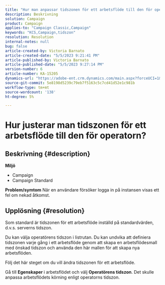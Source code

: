 ```yaml
---
title: "Hur man anpassar tidszonen för ett arbetsflöde till den för operatorn?"
description: Beskrivning
solution: Campaign
product: Campaign
applies-to: "Campaign Classic,Campaign"
keywords: "KCS,Campaign,tidszon"
resolution: Resolution
internal-notes: null
bug: false
article-created-by: Victoria Barnato
article-created-date: "5/5/2023 9:21:41 PM"
article-published-by: Victoria Barnato
article-published-date: "5/5/2023 9:27:14 PM"
version-number: 6
article-number: KA-15205
dynamics-url: "https://adobe-ent.crm.dynamics.com/main.aspx?forceUCI=1&pagetype=entityrecord&etn=knowledgearticle&id=55fdf5cd-8aeb-ed11-a7c6-6045bd0065f9"
source-git-commit: 5e8198d5239c79eb7f5163c5c7cd41d52e1c981b
workflow-type: tm+mt
source-wordcount: '138'
ht-degree: 5%

---
```


# Hur justerar man tidszonen för ett arbetsflöde till den för operatorn?

## Beskrivning {#description}

<b>Miljö</b>
- Campaign
- Campaign Standard


<b>Problem/symtom</b>
När en användare försöker logga in på instansen visas ett fel om nekad åtkomst.


## Upplösning {#resolution}






Som standard är tidszonen för ett arbetsflöde inställd på standardvärden, d.v.s. serverns tidszon.



Du kan välja operatörens tidszon i listrutan. Du kan undvika att definiera tidszonen varje gång i ett arbetsflöde genom att skapa en arbetsflödesmall med önskad tidszon och använda den här mallen för att skapa nya arbetsflöden.



Följ det här steget om du vill ändra tidszonen för ett arbetsflöde.



Gå till <b>Egenskaper </b>i arbetsflödet och välj <b>Operatörens tidszon</b>. Det skulle anpassa arbetsflödets körning enligt operatorns tidszon.


